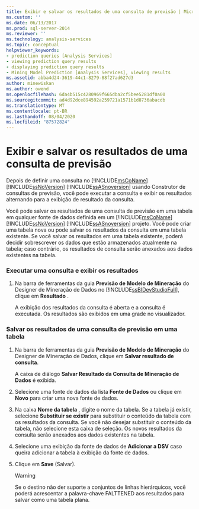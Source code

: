 ```yaml
---
title: Exibir e salvar os resultados de uma consulta de previsão | Microsoft Docs
ms.custom: ''
ms.date: 06/13/2017
ms.prod: sql-server-2014
ms.reviewer: ''
ms.technology: analysis-services
ms.topic: conceptual
helpviewer_keywords:
- prediction queries [Analysis Services]
- viewing prediction query results
- displaying prediction query results
- Mining Model Prediction [Analysis Services], viewing results
ms.assetid: abba4d24-3619-44c1-8279-88f27ad627d3
author: minewiskan
ms.author: owend
ms.openlocfilehash: 6da4b515c4280969f665dba2cf5bee5281df0a00
ms.sourcegitcommit: ad4d92dce894592a259721a1571b1d8736abacdb
ms.translationtype: MT
ms.contentlocale: pt-BR
ms.lasthandoff: 08/04/2020
ms.locfileid: "87572824"
---
```

# <a name="view-and-save-the-results-of-a-prediction-query"></a>Exibir e salvar os resultados de uma consulta de previsão
  Depois de definir uma consulta no [!INCLUDE[msCoName](../../includes/msconame-md.md)] [!INCLUDE[ssNoVersion](../../includes/ssnoversion-md.md)] [!INCLUDE[ssASnoversion](../../includes/ssasnoversion-md.md)] usando Construtor de consultas de previsão, você pode executar a consulta e exibir os resultados alternando para a exibição de resultado da consulta.  
  
 Você pode salvar os resultados de uma consulta de previsão em uma tabela em qualquer fonte de dados definida em um [!INCLUDE[msCoName](../../includes/msconame-md.md)] [!INCLUDE[ssNoVersion](../../includes/ssnoversion-md.md)] [!INCLUDE[ssASnoversion](../../includes/ssasnoversion-md.md)] projeto. Você pode criar uma tabela nova ou pode salvar os resultados da consulta em uma tabela existente. Se você salvar os resultados em uma tabela existente, poderá decidir sobrescrever os dados que estão armazenados atualmente na tabela; caso contrário, os resultados de consulta serão anexados aos dados existentes na tabela.  
  
### <a name="run-a-query-and-view-the-results"></a>Executar uma consulta e exibir os resultados  
  
1.  Na barra de ferramentas da guia **Previsão de Modelo de Mineração** do Designer de Mineração de Dados no [!INCLUDE[ssBIDevStudioFull](../../includes/ssbidevstudiofull-md.md)], clique em **Resultado** .  
  
     A exibição dos resultados da consulta é aberta e a consulta é executada. Os resultados são exibidos em uma grade no visualizador.  
  
### <a name="save-the-results-of-a-prediction-query-to-a-table"></a>Salvar os resultados de uma consulta de previsão em uma tabela  
  
1.  Na barra de ferramentas da guia **Previsão de Modelo de Mineração** do Designer de Mineração de Dados, clique em **Salvar resultado de consulta**.  
  
     A caixa de diálogo **Salvar Resultado da Consulta de Mineração de Dados** é exibida.  
  
2.  Selecione uma fonte de dados da lista **Fonte de Dados** ou clique em **Novo** para criar uma nova fonte de dados.  
  
3.  Na caixa **Nome da tabela** , digite o nome da tabela. Se a tabela já existir, selecione **Substituir se existir** para substituir o conteúdo da tabela com os resultados da consulta. Se você não desejar substituir o conteúdo da tabela, não selecione esta caixa de seleção. Os novos resultados da consulta serão anexados aos dados existentes na tabela.  
  
4.  Selecione uma exibição da fonte de dados de **Adicionar a DSV** caso queira adicionar a tabela à exibição da fonte de dados.  
  
5.  Clique em **Save** (Salvar).  
  
    > [!WARNING]  
    >  Se o destino não der suporte a conjuntos de linhas hierárquicos, você poderá acrescentar a palavra-chave FALTTENED aos resultados para salvar como uma tabela plana.  
  
  
